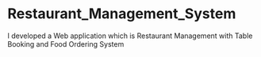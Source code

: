 # Restaurant_Management_System
I developed a Web application which is Restaurant Management with Table Booking and Food Ordering System

